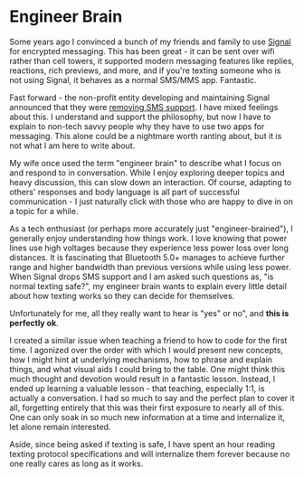 # Engineer Brain
Some years ago I convinced a bunch of my friends and family to use [Signal](https://signal.org/) for encrypted messaging. This has been great - it can be sent over wifi rather than cell towers, it supported modern messaging features like replies, reactions, rich previews, and more, and if you're texting someone who is not using Signal, it behaves as a normal SMS/MMS app. Fantastic.

Fast forward - the non-profit entity developing and maintaining Signal announced that they were [removing SMS support](https://signal.org/blog/sms-removal-android/). I have mixed feelings about this. I understand and support the philosophy, but now I have to explain to non-tech savvy people why they have to use two apps for messaging. This alone could be a nightmare worth ranting about, but it is not what I am here to write about.

My wife once used the term "engineer brain" to describe what I focus on and respond to in conversation. While I enjoy exploring deeper topics and heavy discussion, this can slow down an interaction. Of course, adapting to others' responses and body language is all part of successful communication - I just naturally click with those who are happy to dive in on a topic for a while. 

As a tech enthusiast (or perhaps more accurately just "engineer-brained"), I generally enjoy understanding how things work. I love knowing that power lines use high voltages because they experience less power loss over long distances. It is fascinating that Bluetooth 5.0+ manages to achieve further range and higher bandwidth than previous versions while using less power. When Signal drops SMS support and I am asked such questions as, "is normal texting safe?", my engineer brain wants to explain every little detail about how texting works so they can decide for themselves.

Unfortunately for me, all they really want to hear is "yes" or no", and **this is perfectly ok**.

I created a similar issue when teaching a friend to how to code for the first time. I agonized over the order with which I would present new concepts, how I might hint at underlying mechanisms, how to phrase and explain things, and what visual aids I could bring to the table. One might think this much thought and devotion would result in a fantastic lesson. Instead, I ended up learning a valuable lesson - that teaching, especially 1:1, is actually a conversation. I had so much to say and the perfect plan to cover it all, forgetting entirely that this was their first exposure to nearly all of this. One can only soak in so much new information at a time and internalize it, let alone remain interested.

Aside, since being asked if texting is safe, I have spent an hour reading texting protocol specifications and will internalize them forever because no one really cares as long as it works. 
